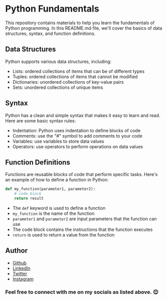 # Python Fundamentals

This repository contains materials to help you learn the fundamentals of Python programming. In this README.md file, we'll cover the basics of data structures, syntax, and function definitions.

## Data Structures

Python supports various data structures, including:

- Lists: ordered collections of items that can be of different types
- Tuples: ordered collections of items that cannot be modified
- Dictionaries: unordered collections of key-value pairs
- Sets: unordered collections of unique items

## Syntax

Python has a clean and simple syntax that makes it easy to learn and read. Here are some basic syntax rules:

- Indentation: Python uses indentation to define blocks of code
- Comments: use the "#" symbol to add comments to your code
- Variables: use variables to store data values
- Operators: use operators to perform operations on data values

## Function Definitions

Functions are reusable blocks of code that perform specific tasks. Here's an example of how to define a function in Python:

```python
def my_function(parameter1, parameter2):
    # code block
    return result
```

- The `def` keyword is used to define a function
- `my_function` is the name of the function
- `parameter1` and `parameter2` are input parameters that the function can use
- The code block contains the instructions that the function executes
- `return` is used to return a value from the function

## Author
- [Github](https://github.com/Klaus-in-Tech)
- [LinkedIn](https://www.linkedin.com/in/kakoozaallanklaus/)
- [Twitter](https://twitter.com/Klaus_in_Tech)
- [Instagram](https://www.instagram.com/klaus_allan_/?igshid=ZDdkNTZiNTM%3D)

### Feel free to connect with me on my socials as listed above. 😊
